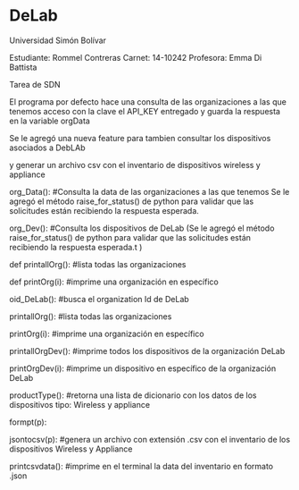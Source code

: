 # DeLab
Universidad Simón Bolívar

Estudiante: Rommel Contreras
Carnet: 14-10242
Profesora: Emma Di Battista


Tarea de SDN


El programa por defecto hace una consulta de las organizaciones a las que tenemos acceso con la clave el API_KEY entregado y guarda la respuesta en la variable orgData

Se le agregó una nueva feature para tambien consultar los dispositivos asociados a DebLAb

y generar un archivo csv con el inventario de dispositivos wireless y appliance

org_Data(): #Consulta la data de las organizaciones a las que tenemos Se le agregó el método raise_for_status() de python para validar que las solicitudes están recibiendo la respuesta esperada.

org_Dev(): #Consulta los dispositivos de DeLab
(Se le agregó el método raise_for_status() de python para validar que las solicitudes están recibiendo la respuesta esperada.t )

def printallOrg(): #lista todas las organizaciones

def printOrg(i): #imprime una organización en específico

oid_DeLab(): #busca el organization Id de DeLab

printallOrg(): #lista todas las organizaciones

printOrg(i): #imprime una organización en específico

printallOrgDev(): #imprime todos los dispositivos de la organización DeLab

printOrgDev(i):   #imprime un dispositivo en específico de la organización DeLab

productType(): #retorna una lista de dicionario con los datos de los dispositivos tipo: Wireless y appliance

formpt(p):

jsontocsv(p): #genera un archivo con extensión .csv con el inventario de los dispositivos Wireless y Appliance

printcsvdata(): #imprime en el terminal la data del inventario en formato .json

